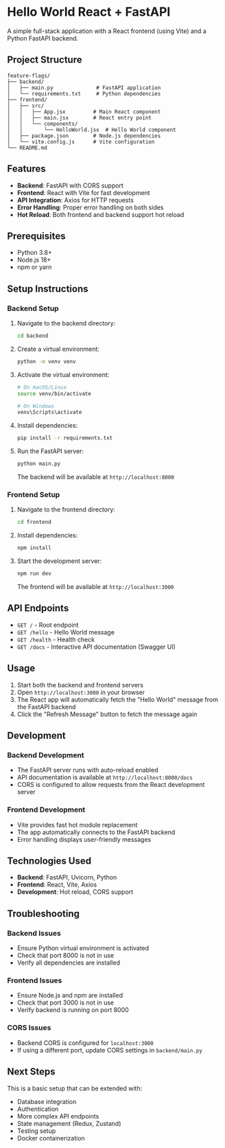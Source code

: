 # Hello World React + FastAPI

A simple full-stack application with a React frontend (using Vite) and a Python FastAPI backend.

## Project Structure

```
feature-flags/
├── backend/
│   ├── main.py              # FastAPI application
│   └── requirements.txt     # Python dependencies
├── frontend/
│   ├── src/
│   │   ├── App.jsx         # Main React component
│   │   ├── main.jsx        # React entry point
│   │   └── components/
│   │       └── HelloWorld.jsx  # Hello World component
│   ├── package.json        # Node.js dependencies
│   └── vite.config.js      # Vite configuration
└── README.md
```

## Features

- **Backend**: FastAPI with CORS support
- **Frontend**: React with Vite for fast development
- **API Integration**: Axios for HTTP requests
- **Error Handling**: Proper error handling on both sides
- **Hot Reload**: Both frontend and backend support hot reload

## Prerequisites

- Python 3.8+ 
- Node.js 18+
- npm or yarn

## Setup Instructions

### Backend Setup

1. Navigate to the backend directory:
   ```bash
   cd backend
   ```

2. Create a virtual environment:
   ```bash
   python -m venv venv
   ```

3. Activate the virtual environment:
   ```bash
   # On macOS/Linux
   source venv/bin/activate
   
   # On Windows
   venv\Scripts\activate
   ```

4. Install dependencies:
   ```bash
   pip install -r requirements.txt
   ```

5. Run the FastAPI server:
   ```bash
   python main.py
   ```

   The backend will be available at `http://localhost:8000`

### Frontend Setup

1. Navigate to the frontend directory:
   ```bash
   cd frontend
   ```

2. Install dependencies:
   ```bash
   npm install
   ```

3. Start the development server:
   ```bash
   npm run dev
   ```

   The frontend will be available at `http://localhost:3000`

## API Endpoints

- `GET /` - Root endpoint
- `GET /hello` - Hello World message
- `GET /health` - Health check
- `GET /docs` - Interactive API documentation (Swagger UI)

## Usage

1. Start both the backend and frontend servers
2. Open `http://localhost:3000` in your browser
3. The React app will automatically fetch the "Hello World" message from the FastAPI backend
4. Click the "Refresh Message" button to fetch the message again

## Development

### Backend Development
- The FastAPI server runs with auto-reload enabled
- API documentation is available at `http://localhost:8000/docs`
- CORS is configured to allow requests from the React development server

### Frontend Development
- Vite provides fast hot module replacement
- The app automatically connects to the FastAPI backend
- Error handling displays user-friendly messages

## Technologies Used

- **Backend**: FastAPI, Uvicorn, Python
- **Frontend**: React, Vite, Axios
- **Development**: Hot reload, CORS support

## Troubleshooting

### Backend Issues
- Ensure Python virtual environment is activated
- Check that port 8000 is not in use
- Verify all dependencies are installed

### Frontend Issues
- Ensure Node.js and npm are installed
- Check that port 3000 is not in use
- Verify backend is running on port 8000

### CORS Issues
- Backend CORS is configured for `localhost:3000`
- If using a different port, update CORS settings in `backend/main.py`

## Next Steps

This is a basic setup that can be extended with:
- Database integration
- Authentication
- More complex API endpoints
- State management (Redux, Zustand)
- Testing setup
- Docker containerization

